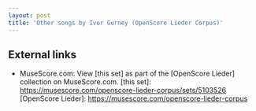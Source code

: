 ```yaml
---
layout: post
title: 'Other songs by Ivor Gurney (OpenScore Lieder Corpus)'
---
```


## External links

- MuseScore.com: View [this set] as part of the [OpenScore Lieder] collection on MuseScore.com.
[this set]: https://musescore.com/openscore-lieder-corpus/sets/5103526
[OpenScore Lieder]: https://musescore.com/openscore-lieder-corpus
